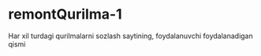 # remontQurilma-1
Har xil turdagi qurilmalarni sozlash saytining, foydalanuvchi foydalanadigan qismi
